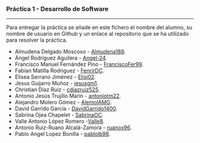 ### Práctica 1 - Desarrollo de Software
---

Para entregar la práctica se añade en este fichero el nombre del alumno, su nombre de usuario en Github y un enlace al repositorio que se ha utilizado para resolver la práctica.

* Almudena Delgado Moscoso - [Almudena188](https://github.com/Almudena188/Calculadora-Sencilla).
* Ángel Rodríguez Aguilera - [Angel-24](https://github.com/Angel-24/Entornos-de-Desarrollo/blob/main/src/AplicacionCalculadoraAndroidStudioAngelRodriguezAguilera.zip).
* Francisco Manuel Fernández Pino - [FranciscoFer99](https://github.com/FranciscoFer99/Calculator).
* Fabian Matilla Rodriguez - [FenrirDC](https://github.com/Fenrir-DC/calculadoraAndroidStudio).
* Elisea Serrano Jiménez - [Elisj02](https://github.com/Elisj02/EntornosDesarrollo/tree/master/Calculadora/src).
* Jesus Guijarro Muñoz - [jesusgm1](https://github.com/jesusgm1/Calculadora-Prueba).
* Christian Díaz Ruiz - [cdiazruiz525](https://github.com/cdiazruiz525/MinCalc_ChristianDiazRuiz.git).
* Antonio Jesús Trujillo Marín - [antoniotm22](https://github.com/antoniotm22/PracticaED/blob/master/README.md).
* Alejandro Molero Gómez - [AlemolAMG](https://github.com/alemolamg/calculadoraAndroid).
* David Garrido García - [DavidGarrido1400](https://github.com/DavidGarrido1400/Calculadora.git).
* Sabrina Ojea Chapelet - [SabrinaOC](https://github.com/SabrinaOC/SabrinaEjerciciosEntornosDesarrollo.git).
* Valle Antonio López Romero -[Valle8](https://github.com/Valle8/calculadora.git).
* Antonio Ruiz-Ruano Alcalá-Zamora - [ruanox96](https://github.com/ruanox96/EntornosDesarrolloARRAZ/tree/main/calculadora/src).
* Pablo Angel Lopez Bonilla - [pablolb98](https://github.com/Pablolb98/CalculadoraAndroidStudio.git).
